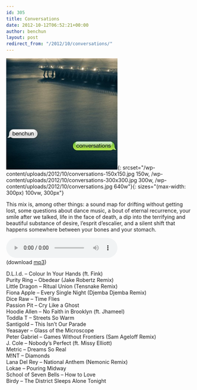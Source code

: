 ```yaml
---
id: 305
title: Conversations
date: 2012-10-12T06:52:21+00:00
author: benchun
layout: post
redirect_from: "/2012/10/conversations/"
---
```

![Conversations](/wp-content/uploads/2012/10/conversations-300x300.jpg){: srcset="/wp-content/uploads/2012/10/conversations-150x150.jpg 150w, /wp-content/uploads/2012/10/conversations-300x300.jpg 300w, /wp-content/uploads/2012/10/conversations.jpg 640w"}{: sizes="(max-width: 300px) 100vw, 300px"}

This mix is, among other things: a sound map for drifting without getting lost, some questions about dance music, a bout of eternal recurrence, your smile after we talked, life in the face of death, a dip into the terrifying and beautiful substance of desire, l&#8217;esprit d&#8217;escalier, and a silent shift that happens somewhere between your bones and your stomach.

<audio src="http://mp3.benchun.net/benchun-conversations.mp3" preload="auto" controls></audio>  
(download [mp3](http://mp3.benchun.net/benchun-conversations.mp3))

D.L.I.d. &#8211; Colour In Your Hands (ft. Fink)  
Purity Ring &#8211; Obedear (Jake Robertz Remix)  
Little Dragon &#8211; Ritual Union (Tensnake Remix)  
Fiona Apple &#8211; Every Single Night (Djemba Djemba Remix)  
Dice Raw &#8211; Time Flies  
Passion Pit &#8211; Cry Like a Ghost  
Hoodie Allen &#8211; No Faith in Brooklyn (ft. Jhameel)  
Toddla T &#8211; Streets So Warm  
Santigold &#8211; This Isn&#8217;t Our Parade  
Yeasayer &#8211; Glass of the Microscope  
Peter Gabriel &#8211; Games Without Frontiers (Sam Ageloff Remix)  
J. Cole &#8211; Nobody&#8217;s Perfect (ft. Missy Elliott)  
Metric &#8211; Dreams So Real  
M!NT &#8211; Diamonds  
Lana Del Rey &#8211; National Anthem (Nemonic Remix)  
Lokae &#8211; Pouring Midway  
School of Seven Bells &#8211; How to Love  
Birdy &#8211; The District Sleeps Alone Tonight
